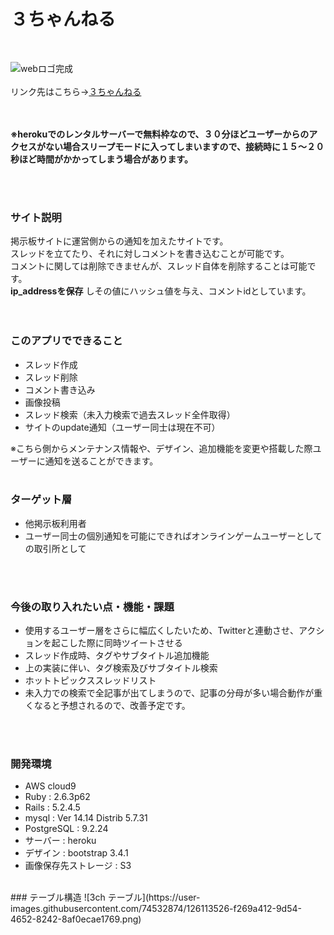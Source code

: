 # ３ちゃんねる

<br>

![webロゴ完成](https://user-images.githubusercontent.com/74532874/125621032-bcb2e41a-85cf-48be-9bad-172a3e02239d.jpg)<br>
<br>
リンク先はこちら→[３ちゃんねる](https://true-eds-16020.herokuapp.com/)<br>
<br>
<br>

**※herokuでのレンタルサーバーで無料枠なので、３０分ほどユーザーからのアクセスがない場合スリープモードに入ってしまいますので、接続時に１５～２０秒ほど時間がかかってしまう場合があります。**<br>

<br>
<br>

### サイト説明

掲示板サイトに運営側からの通知を加えたサイトです。<br>
スレッドを立てたり、それに対しコメントを書き込むことが可能です。<br>
コメントに関しては削除できませんが、スレッド自体を削除することは可能です。<br>
**ip_addressを保存**
しその値にハッシュ値を与え、コメントidとしています。<br>
<br>
<br>
### このアプリでできること

* スレッド作成
* スレッド削除
* コメント書き込み
* 画像投稿
* スレッド検索（未入力検索で過去スレッド全件取得）
* サイトのupdate通知（ユーザー同士は現在不可）

※こちら側からメンテナンス情報や、デザイン、追加機能を変更や搭載した際ユーザーに通知を送ることができます。
<br>
<br>
### ターゲット層
* 他掲示板利用者
* ユーザー同士の個別通知を可能にできればオンラインゲームユーザーとしての取引所として 
<br>
<br>

### 今後の取り入れたい点・機能・課題  

* 使用するユーザー層をさらに幅広くしたいため、Twitterと連動させ、アクションを起こした際に同時ツイートさせる
* スレッド作成時、タグやサブタイトル追加機能
* 上の実装に伴い、タグ検索及びサブタイトル検索
* ホットトピックススレッドリスト
* 未入力での検索で全記事が出てしまうので、記事の分母が多い場合動作が重くなると予想されるので、改善予定です。

<br>
<br>

### 開発環境
* AWS cloud9
* Ruby : 2.6.3p62
* Rails : 5.2.4.5
* mysql : Ver 14.14 Distrib 5.7.31
* PostgreSQL : 9.2.24
* サーバー : heroku
* デザイン : bootstrap 3.4.1
* 画像保存先ストレージ : S3

<br>
### テーブル構造
![3ch テーブル](https://user-images.githubusercontent.com/74532874/126113526-f269a412-9d54-4652-8242-8af0ecae1769.png)